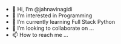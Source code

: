 - 👋 Hi, I’m @jahnavinagidi
- 👀 I’m interested in Programming
- 🌱 I’m currently learning Full Stack Python
- 💞️ I’m looking to collaborate on ...
- 📫 How to reach me ...

<!---
jahnavinagidi/jahnavinagidi is a ✨ special ✨ repository because its `README.md` (this file) appears on your GitHub profile.
You can click the Preview link to take a look at your changes.
--->
